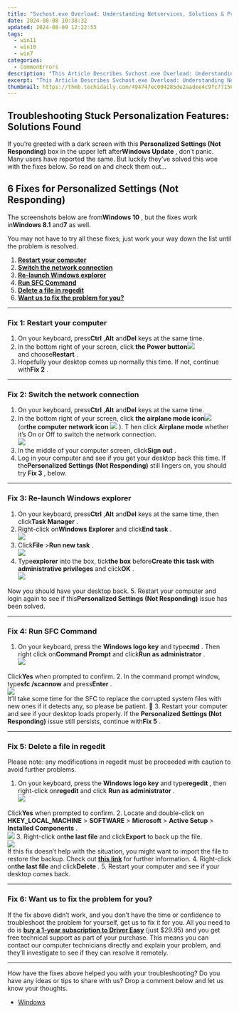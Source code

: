 ```yaml
---
title: "Svchost.exe Overload: Understanding Netservices, Solutions & Prevention"
date: 2024-08-08 10:38:32
updated: 2024-08-09 12:22:55
tags:
  - win11
  - win10
  - win7
categories:
  - CommonErrors
description: "This Article Describes Svchost.exe Overload: Understanding Netservices, Solutions & Prevention"
excerpt: "This Article Describes Svchost.exe Overload: Understanding Netservices, Solutions & Prevention"
thumbnail: https://thmb.techidaily.com/494747ec004285de2aadee4c9fc771562b4f42ca29ed6aecefce800cf9eedde4.jpg
---
```


## Troubleshooting Stuck Personalization Features: Solutions Found

If you’re greeted with a dark screen with this **Personalized Settings (Not Responding)** box in the upper left after**Windows Update** , don’t panic. Many users have reported the same. But luckily they’ve solved this woe with the fixes below. So read on and check them out…

## 6 Fixes for Personalized Settings (Not Responding)

 The screenshots below are from**Windows 10** , but the fixes work in**Windows 8.1** and**7** as well.

 You may not have to try all these fixes; just work your way down the list until the problem is resolved.

1. **[Restart your computer](https://tools.techidaily.com/drivereasy/download/)**
2. **[Switch the network connection](https://tools.techidaily.com/drivereasy/download/)**
3. **[Re-launch Windows explorer](https://tools.techidaily.com/drivereasy/download/)**
4. **[Run SFC Command](https://tools.techidaily.com/drivereasy/download/)**
5. **[Delete a file in regedit](https://tools.techidaily.com/drivereasy/download/)**
6. **[Want us to fix the problem for you?](https://tools.techidaily.com/drivereasy/download/)**

---

### Fix 1: Restart your computer

1. On your keyboard, press**Ctrl** ,**Alt** and**Del** keys at the same time.
2. In the bottom right of your screen, click **the Power button![](https://images.drivereasy.com/wp-content/uploads/2018/06/img_5b28a02279b2c.png)**  
  and choose**Restart** .
3. Hopefully your desktop comes up normally this time. If not, continue with**Fix 2** .

---

### Fix 2: Switch the network connection

1. On your keyboard, press**Ctrl** ,**Alt** and**Del** keys at the same time.
2. In the bottom right of your screen, click **the airplane mode icon![](https://images.drivereasy.com/wp-content/uploads/2018/06/img_5b28a54a1f6ef.png)**  
 (or**the computer network icon** ![](https://images.drivereasy.com/wp-content/uploads/2018/06/img_5b28d23f72604.png) ). T hen click **Airplane mode** whether it’s On or Off to switch the network connection.  
![](https://images.drivereasy.com/wp-content/uploads/2018/06/img_5b28d2934707d.jpg)
3. In the middle of your computer screen, click**Sign out** .
4. Log in your computer and see if you get your desktop back this time. If the**Personalized Settings (Not Responding)** still lingers on, you should try **Fix 3** , below.

---

### Fix 3: Re-launch Windows explorer

1. On your keyboard, press**Ctrl** ,**Alt** and**Del** keys at the same time, then click**Task Manager** .
2. Right-click on**Windows Explorer** and click**End task** .  
![](https://images.drivereasy.com/wp-content/uploads/2018/06/img_5b28a86cad1b3.jpg)
3. Click**File** \>**Run new task** .  
![](https://images.drivereasy.com/wp-content/uploads/2018/06/img_5b28a8edaee0c.jpg)
4. Type**explorer** into the box, tick**the box** before**Create this task with administrative privileges** and click**OK** .  
![](https://images.drivereasy.com/wp-content/uploads/2018/06/img_5b28a9de42ba1.png)  

 Now you should have your desktop back.
5. Restart your computer and login again to see if this**Personalized Settings (Not Responding)** issue has been solved.

---

### Fix 4: Run SFC Command

1. On your keyboard, press the **Windows logo key**  and type**cmd** . Then right click on**Command Prompt** and click**Run as administrator** .  
![](https://images.drivereasy.com/wp-content/uploads/2018/06/img_5b28ad73ad4a9.png)  

 Click**Yes** when prompted to confirm.
2. In the command prompt window, type**sfc /scannow** and press**Enter** .  
![](https://images.drivereasy.com/wp-content/uploads/2018/06/img_5b28aee247664.jpg)  
 It’ll take some time for the SFC to replace the corrupted system files with new ones if it detects any, so please be patient. 🙂
3. Restart your computer and see if your desktop loads properly. If the **Personalized Settings (Not Responding)** issue still persists, continue with**Fix 5** .

---

### Fix 5: Delete a file in regedit

 Please note: any modifications in regedit must be proceeded with caution to avoid further problems.

1. On your keyboard, press the **Windows logo key**  and type**regedit** , then right-click on**regedit** and click **Run as administrator** .  
![](https://images.drivereasy.com/wp-content/uploads/2018/06/img_5b28b3d238270.png)  

 Click**Yes** when prompted to confirm.
2. Locate and double-click on **HKEY\_LOCAL\_MACHINE** \> **SOFTWARE** \> **Microsoft** \> **Active Setup** \> **Installed Components** .  
![](https://images.drivereasy.com/wp-content/uploads/2018/06/img_5b28b61a4971d.jpg)
3. Right-click on**the last file** and click**Export** to back up the file.  
![](https://images.drivereasy.com/wp-content/uploads/2018/06/img_5b28b74a134c9.jpg)  
 If this fix doesn’t help with the situation, you might want to import the file to restore the backup. Check out **[this link](https://tools.techidaily.com/drivereasy/download/)**  for further information.
4. Right-click on**the last file** and click**Delete** .
5. Restart your computer and see if your desktop comes back.

---

### Fix 6: Want us to fix the problem for you?

 If the fix above didn’t work, and you don’t have the time or confidence to troubleshoot the problem for yourself, get us to fix it for you. All you need to do is **[buy a 1-year subscription to Driver Easy](https://tools.techidaily.com/drivereasy/download/)**  (just $29.95) and you get free technical support as part of your purchase. This means you can contact our computer technicians directly and explain your problem, and they’ll investigate to see if they can resolve it remotely.

---

 How have the fixes above helped you with your troubleshooting? Do you have any ideas or tips to share with us? Drop a comment below and let us know your thoughts.

* [Windows](https://tools.techidaily.com/drivereasy/download/)

<ins class="adsbygoogle"
     style="display:block"
     data-ad-format="autorelaxed"
     data-ad-client="ca-pub-7571918770474297"
     data-ad-slot="1223367746"></ins>



<ins class="adsbygoogle"
     style="display:block"
     data-ad-client="ca-pub-7571918770474297"
     data-ad-slot="8358498916"
     data-ad-format="auto"
     data-full-width-responsive="true"></ins>
